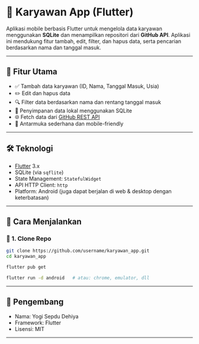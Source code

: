 # 📱 Karyawan App (Flutter)

Aplikasi mobile berbasis Flutter untuk mengelola data karyawan menggunakan **SQLite** dan menampilkan repositori dari **GitHub API**. Aplikasi ini mendukung fitur tambah, edit, filter, dan hapus data, serta pencarian berdasarkan nama dan tanggal masuk.

---

## 🧩 Fitur Utama

- ✅ Tambah data karyawan (ID, Nama, Tanggal Masuk, Usia)
- ✏️ Edit dan hapus data
- 🔍 Filter data berdasarkan nama dan rentang tanggal masuk
- 💾 Penyimpanan data lokal menggunakan SQLite
- 🌐 Fetch data dari [GitHub REST API](https://api.github.com)
- 📱 Antarmuka sederhana dan mobile-friendly

---

## 🛠️ Teknologi

- [Flutter](https://flutter.dev) 3.x
- SQLite (via `sqflite`)
- State Management: `StatefulWidget`
- API HTTP Client: `http`
- Platform: Android (juga dapat berjalan di web & desktop dengan keterbatasan)

---

## 🚀 Cara Menjalankan

### 🔧 1. Clone Repo

```bash
git clone https://github.com/username/karyawan_app.git
cd karyawan_app
```

```bash
flutter pub get
```

```bash
flutter run -d android   # atau: chrome, emulator, dll
```

---

## 👤 Pengembang

- Nama: Yogi Sepdu Dehiya
- Framework: Flutter
- Lisensi: MIT

---
